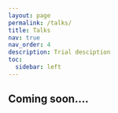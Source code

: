 ```yaml
---
layout: page
permalink: /talks/
title: Talks
nav: true
nav_order: 4
description: Trial desciption
toc:
  sidebar: left
---
```


## Coming soon....
